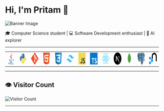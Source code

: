 # Hi, I'm Pritam 👋

![Banner Image](https://user-images.githubusercontent.com/banner.png) <!-- Replace with your banner URL -->

🎓 Computer Science student | 💻 Software Development enthusiast | 🤖 AI explorer

---
<table>
  <tr>
    <td align="center">
      <a href="https://www.java.com/" target="_blank" rel="noopener noreferrer">
        <img src="https://github.com/devicons/devicon/blob/master/icons/java/java-original.svg" title="Java" alt="Java" width="40" height="40"/>
      </a>
    </td>
    <td align="center">
      <a href="https://www.python.org/" target="_blank" rel="noopener noreferrer">
        <img src="https://github.com/devicons/devicon/blob/master/icons/python/python-original.svg" title="Python" alt="Python" width="40" height="40"/>
      </a>
    </td>
    <td align="center">
      <a href="https://git-scm.com/" target="_blank" rel="noopener noreferrer">
        <img src="https://github.com/devicons/devicon/blob/master/icons/git/git-original.svg" title="Git" alt="Git" width="40" height="40"/>
      </a>
    </td>
    <td align="center">
      <a href="https://html.spec.whatwg.org/" target="_blank" rel="noopener noreferrer">
        <img src="https://github.com/devicons/devicon/blob/master/icons/html5/html5-original.svg" title="HTML5" alt="HTML5" width="40" height="40"/>
      </a>
    </td>
    <td align="center">
      <a href="https://www.w3.org/Style/CSS/" target="_blank" rel="noopener noreferrer">
        <img src="https://github.com/devicons/devicon/blob/master/icons/css3/css3-original.svg" title="CSS" alt="CSS" width="40" height="40"/>
      </a>
    </td>
    <td align="center">
      <a href="https://tailwindcss.com/" target="_blank" rel="noopener noreferrer">
        <img src="https://github.com/devicons/devicon/blob/master/icons/tailwindcss/tailwindcss-original.svg" title="Tailwind CSS" alt="Tailwind CSS" width="40" height="40"/>
      </a>
    </td>
    <td align="center">
      <a href="https://developer.mozilla.org/en-US/docs/Web/JavaScript" target="_blank" rel="noopener noreferrer">
        <img src="https://github.com/devicons/devicon/blob/master/icons/javascript/javascript-original.svg" title="JavaScript" alt="JavaScript" width="40" height="40"/>
      </a>
    </td>
    <td align="center">
      <a href="https://www.typescriptlang.org/" target="_blank" rel="noopener noreferrer">
        <img src="https://github.com/devicons/devicon/blob/master/icons/typescript/typescript-original.svg" title="TypeScript" alt="TypeScript" width="40" height="40"/>
      </a>
    </td>
    <td align="center">
      <a href="https://reactjs.org/" target="_blank" rel="noopener noreferrer">
        <img src="https://github.com/devicons/devicon/blob/master/icons/react/react-original.svg" title="React" alt="React" width="40" height="40"/>
      </a>
    </td>
    <td align="center">
      <a href="https://nextjs.org/" target="_blank" rel="noopener noreferrer">
        <img src="https://github.com/devicons/devicon/blob/master/icons/nextjs/nextjs-original.svg" title="Next.js" alt="Next.js" width="40" height="40"/>
      </a>
    </td>
    <td align="center">
      <a href="https://www.mongodb.com/" target="_blank" rel="noopener noreferrer">
        <img src="https://github.com/devicons/devicon/blob/master/icons/mongodb/mongodb-original.svg" title="MongoDB" alt="MongoDB" width="40" height="40"/>
      </a>
    </td>
    <td align="center">
      <a href="https://www.postgresql.org/" target="_blank" rel="noopener noreferrer">
        <img src="https://github.com/devicons/devicon/blob/master/icons/postgresql/postgresql-original.svg" title="PostgreSQL" alt="PostgreSQL" width="40" height="40"/>
      </a>
    </td>
    <td align="center">
      <a href="https://neo4j.com/" target="_blank" rel="noopener noreferrer">
        <img src="https://github.com/devicons/devicon/blob/master/icons/neo4j/neo4j-original.svg" title="Neo4j" alt="Neo4j" width="40" height="40"/>
      </a>
    </td>
  </tr>
</table>


---

## 👁️ Visitor Count

![Visitor Count](https://komarev.com/ghpvc/?username=itssodope01&color=blue)

---

<!---
itssodope01/itssodope01 is a ✨ special ✨ repository because its `README.md` (this file) appears on your GitHub profile.
You can click the Preview link to take a look at your changes.
--->
